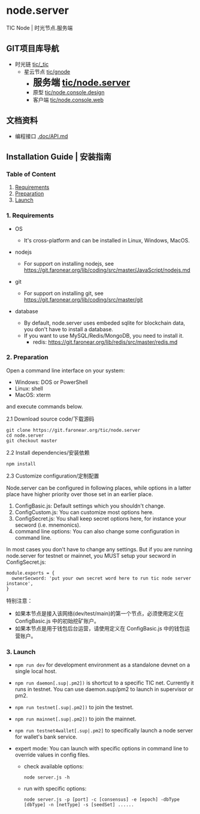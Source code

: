 # node.server
TIC Node | 时光节点.服务端

## GIT项目库导航
* 时光链 [tic/_tic](https://git.faronear.org/tic/_tic)
  * 星云节点 [tic/gnode](https://git.faronear.org/tic/gnode)
      * **<font size=5>服务端 [tic/node.server](https://git.faronear.org/tic/node.server)</font>**
      * 原型 [tic/node.console.design](https://git.faronear.org/tic/node.console.design)
      * 客户端 [tic/node.console.web](https://git.faronear.org/tic/node.console.web)

## 文档资料
* 编程接口 [.doc/API.md](./doc/API.md)

## Installation Guide | 安装指南

### Table of Content

1. [Requirements](#1-requirements)
2. [Preparation](#2-preparation)
3. [Launch](#3-launch)

### 1. Requirements

+ OS

  + It's cross-platform and can be installed in Linux, Windows, MacOS.

+ nodejs

  + For support on installing nodejs, see <https://git.faronear.org/lib/coding/src/master/JavaScript/nodejs.md>

+ git

  + For support on installing git, see <https://git.faronear.org/lib/coding/src/master/git>

+ database
  + By default, node.server uses embeded sqlite for blockchain data, you don't have to install a database. 
  + If you want to use MySQL/Redis/MongoDB, you need to install it.
    + redis: <https://git.faronear.org/lib/redis/src/master/redis.md>

### 2. Preparation

Open a command line interface on your system:
+ Windows: DOS or PowerShell
+ Linux: shell
+ MacOS: xterm

and execute commands below.

2.1 Download source code/下载源码

```
git clone https://git.faronear.org/tic/node.server
cd node.server
git checkout master
```

2.2 Install dependencies/安装依赖

```
npm install
```

2.3 Customize configuration/定制配置
 
Node.server can be configured in following places, while options in a latter place have higher priority over those set in an earlier place.

1. ConfigBasic.js: Default settings which you shouldn't change.
2. ConfigCustom.js: You can customize most options here.
3. ConfigSecret.js: You shall keep secret options here, for instance your secword (i.e. mnemonics).
4. command line options: You can also change some configuration in command line.

In most cases you don't have to change any settings. But if you are running node.server for testnet or mainnet, you MUST setup your secword in ConfigSecret.js:

```
module.exports = {
  ownerSecword: 'put your own secret word here to run tic node server instance',
}
```

特别注意：
+ 如果本节点是接入该网络(dev/test/main)的第一个节点，必须使用定义在 ConfigBasic.js 中的初始挖矿账户。
+ 如果本节点是用于钱包后台运营，请使用定义在 ConfigBasic.js 中的钱包运营账户。

### 3. Launch

+ `npm run dev` for development environment as a standalone devnet on a single local host.

+ `npm run daemon[.sup|.pm2])` is shortcut to a specific TIC net. Currently it runs in testnet. You can use daemon.sup/pm2 to launch in supervisor or pm2.

+ `npm run testnet[.sup|.pm2])` to join the testnet. 

+ `npm run mainnet[.sup|.pm2])` to join the mainnet.

+ `npm run testnet4wallet[.sup|.pm2]` to specifically launch a node server for wallet's bank service.


+ expert mode: You can launch with specific options in command line to override values in config files.
  
  + check available options:
  
    ```
    node server.js -h 
    ```
  
  + run with specific options:
  
    ```
    node server.js -p [port] -c [consensus] -e [epoch] -dbType [dbType] -n [netType] -s [seedSet] ......
    ```
